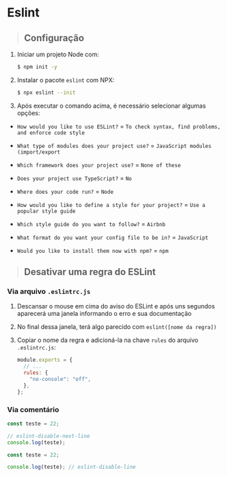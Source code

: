 # Eslint

> ## **Configuração**

1. Iniciar um projeto Node com:

    ```sh
    $ npm init -y
    ```

2. Instalar o pacote `eslint` com NPX:

    ```sh
    $ npx eslint --init
    ```

3. Após executar o comando acima, é necessário selecionar algumas opções:

  * `How would you like to use ESLint?` = `To check syntax, find problems, and enforce code style`

  * `What type of modules does your project use?` = `JavaScript modules (import/export`

  * `Which framework does your project use?` = `None of these`

  * `Does your project use TypeScript?` = `No`

  * `Where does your code run?` = `Node`

  * `How would you like to define a style for your project?` = `Use a popular style guide`

  * `Which style guide do you want to follow?` = `Airbnb`

  * `What format do you want your config file to be in?` = `JavaScript`

  * `Would you like to install them now with npm?` = `npm`

> ## **Desativar uma regra do ESLint**

### **Via arquivo `.eslintrc.js`**

1. Descansar o mouse em cima do aviso do ESLint e após uns segundos aparecerá uma janela informando o erro e sua documentação

2. No final dessa janela, terá algo parecido com `eslint([nome da regra])`

3. Copiar o nome da regra e adicioná-la na chave `rules` do arquivo `.eslintrc.js`:

    ```js
    module.exports = {
      // ...
      rules: {
        "no-console": "off",
      },
    };
    ```

### Via comentário

```js
const teste = 22;

// eslint-disable-next-line
console.log(teste);
```

```js
const teste = 22;

console.log(teste); // eslint-disable-line
```
